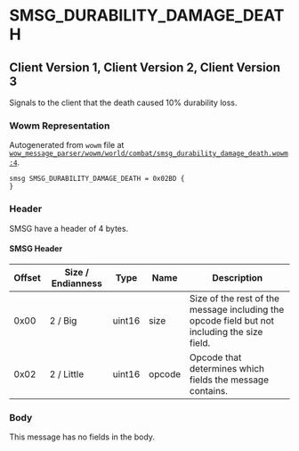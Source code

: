 # SMSG_DURABILITY_DAMAGE_DEATH

## Client Version 1, Client Version 2, Client Version 3

Signals to the client that the death caused 10% durability loss.

### Wowm Representation

Autogenerated from `wowm` file at [`wow_message_parser/wowm/world/combat/smsg_durability_damage_death.wowm:4`](https://github.com/gtker/wow_messages/tree/main/wow_message_parser/wowm/world/combat/smsg_durability_damage_death.wowm#L4).
```rust,ignore
smsg SMSG_DURABILITY_DAMAGE_DEATH = 0x02BD {
}
```
### Header

SMSG have a header of 4 bytes.

#### SMSG Header

| Offset | Size / Endianness | Type   | Name   | Description |
| ------ | ----------------- | ------ | ------ | ----------- |
| 0x00   | 2 / Big           | uint16 | size   | Size of the rest of the message including the opcode field but not including the size field.|
| 0x02   | 2 / Little        | uint16 | opcode | Opcode that determines which fields the message contains.|

### Body

This message has no fields in the body.

